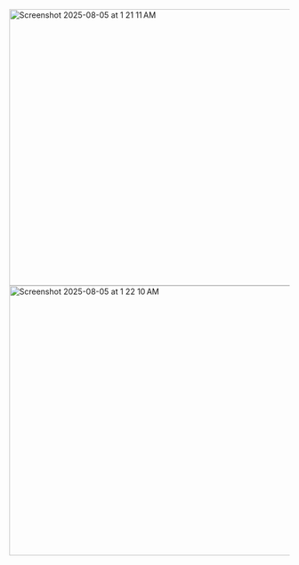 <img width="628" height="498" alt="Screenshot 2025-08-05 at 1 21 11 AM" src="https://github.com/user-attachments/assets/a9024a84-f8d1-4fbb-a33d-225f6fbf25cb" />

<img width="631" height="486" alt="Screenshot 2025-08-05 at 1 22 10 AM" src="https://github.com/user-attachments/assets/7a686ca0-83c0-4668-90c8-39051e10db58" />
